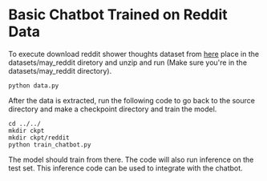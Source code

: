 # Basic Chatbot Trained on Reddit Data

To execute download reddit shower thoughts dataset from [here](https://www.kaggle.com/reddit/reddit-comments-may-2015)
place in the datasets/may_reddit diretory and unzip and run (Make sure you're in the datasets/may_reddit directory).

```
python data.py
```

After the data is extracted, run the following code to go back to the source
directory and make a checkpoint directory and train the model.

```
cd ../../
mkdir ckpt
mkdir ckpt/reddit
python train_chatbot.py
```

The model should train from there. The code will also run inference on the test set.
This inference code can be used to integrate with the chatbot.
